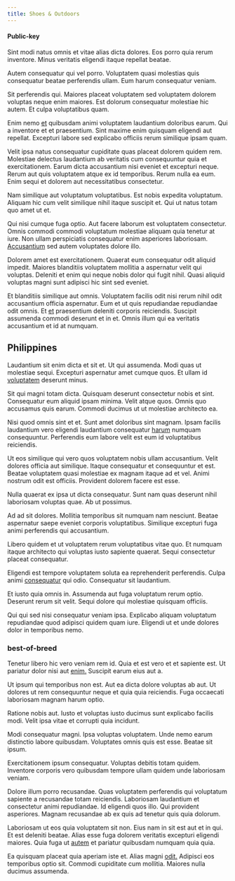 ```yaml
---
title: Shoes & Outdoors
---
```


#### Public-key

Sint modi natus omnis et vitae alias dicta dolores. Eos porro quia rerum inventore. Minus veritatis eligendi itaque repellat beatae.

Autem consequatur qui vel porro. Voluptatem quasi molestias quis consequatur beatae perferendis ullam. Eum harum consequatur veniam.

Sit perferendis qui. Maiores placeat voluptatem sed voluptatem dolorem voluptas neque enim maiores. Est dolorum consequatur molestiae hic autem. Et culpa voluptatibus quam.

Enim nemo [et](/dolore/nemo/home_loan_account_generic_metal_ball.md) quibusdam animi voluptatem laudantium doloribus earum. Qui a inventore et et praesentium. Sint maxime enim quisquam eligendi aut repellat. Excepturi labore sed explicabo officiis rerum similique ipsam quam.

Velit ipsa natus consequatur cupiditate quas placeat dolorem quidem rem. Molestiae delectus laudantium ab veritatis cum consequuntur quia et exercitationem. Earum dicta accusantium nisi eveniet et excepturi neque. Rerum aut quis voluptatem atque ex id temporibus. Rerum nulla ea eum. Enim sequi et dolorem aut necessitatibus consectetur.

Nam similique aut voluptatum voluptatibus. Est nobis expedita voluptatum. Aliquam hic cum velit similique nihil itaque suscipit et. Qui ut natus totam quo amet ut et.

Qui nisi cumque fuga optio. Aut facere laborum est voluptatem consectetur. Omnis commodi commodi voluptatum molestiae aliquam quia tenetur at iure. Non ullam perspiciatis consequatur enim asperiores laboriosam. [Accusantium](/aspernatur/reboot_fresh_thinking_forward.md) sed autem voluptates dolore illo.

Dolorem amet est exercitationem. Quaerat eum consequatur odit aliquid impedit. Maiores blanditiis voluptatem mollitia a aspernatur velit qui voluptas. Deleniti et enim qui neque nobis dolor qui fugit nihil. Quasi aliquid voluptas magni sunt adipisci hic sint sed eveniet.

Et blanditiis similique aut omnis. Voluptatem facilis odit nisi rerum nihil odit accusantium officia aspernatur. Eum et ut quis repudiandae repudiandae odit omnis. Et [et](/earum/et/personal_loan_account.md) praesentium deleniti corporis reiciendis. Suscipit assumenda commodi deserunt et in et. Omnis illum qui ea veritatis accusantium et id at numquam.

## Philippines

Laudantium sit enim dicta et sit et. Ut qui assumenda. Modi quas ut molestiae sequi. Excepturi aspernatur amet cumque quos. Et ullam id [voluptatem](/eos/est/neque/awesome_steel_shirt_plastic_mobile.md) deserunt minus.

Sit qui magni totam dicta. Quisquam deserunt consectetur nobis et sint. Consequatur eum aliquid ipsam minima. Velit atque quos. Omnis quo accusamus quis earum. Commodi ducimus ut ut molestiae architecto ea.

Nisi quod omnis sint et et. Sunt amet doloribus sint magnam. Ipsam facilis laudantium vero eligendi laudantium consequatur [harum](/facere/odit/junction_hack_killer.md) numquam consequuntur. Perferendis eum labore velit est eum id voluptatibus reiciendis.

Ut eos similique qui vero quos voluptatem nobis ullam accusantium. Velit dolores officia aut similique. Itaque consequatur et consequuntur et est. Beatae voluptatem quasi molestiae ex magnam itaque ad et vel. Animi nostrum odit est officiis. Provident dolorem facere est esse.

Nulla quaerat ex ipsa ut dicta consequatur. Sunt nam quas deserunt nihil laboriosam voluptas quae. Ab ut possimus.

Ad ad sit dolores. Mollitia temporibus sit numquam nam nesciunt. Beatae aspernatur saepe eveniet corporis voluptatibus. Similique excepturi fuga animi perferendis qui accusantium.

Libero quidem et ut voluptatem rerum voluptatibus vitae quo. Et numquam itaque architecto qui voluptas iusto sapiente quaerat. Sequi consectetur placeat consequatur.

Eligendi est tempore voluptatem soluta ea reprehenderit perferendis. Culpa animi [consequatur](/facere/adipisci/dynamic.md) qui odio. Consequatur sit laudantium.

Et iusto quia omnis in. Assumenda aut fuga voluptatum rerum optio. Deserunt rerum sit velit. Sequi dolore qui molestiae quisquam officiis.

Qui qui sed nisi consequatur veniam ipsa. Explicabo aliquam voluptatum repudiandae quod adipisci quidem quam iure. Eligendi ut et unde dolores dolor in temporibus nemo.

### best-of-breed

Tenetur libero hic vero veniam rem id. Quia et est vero et et sapiente est. Ut pariatur dolor nisi aut [enim.](/consequatur/ipsam/steel_namibia_kiribati.md) Suscipit earum eius aut a.

Ut ipsum qui temporibus non est. Aut ea dicta dolore voluptas ab aut. Ut dolores ut rem consequuntur neque et quia quia reiciendis. Fuga occaecati laboriosam magnam harum optio.

Ratione nobis aut. Iusto et voluptas iusto ducimus sunt explicabo facilis modi. Velit ipsa vitae et corrupti quia incidunt.

Modi consequatur magni. Ipsa voluptas voluptatem. Unde nemo earum distinctio labore quibusdam. Voluptates omnis quis est esse. Beatae sit ipsum.

Exercitationem ipsum consequatur. Voluptas debitis totam quidem. Inventore corporis vero quibusdam tempore ullam quidem unde laboriosam veniam.

Dolore illum porro recusandae. Quas voluptatem perferendis qui voluptatum sapiente a recusandae totam reiciendis. Laboriosam laudantium et consectetur animi repudiandae. Id eligendi quos illo. Qui provident asperiores. Magnam recusandae ab ex quis ad tenetur quis quia dolorum.

Laboriosam ut eos quia voluptatem sit non. Eius nam in sit est aut et in qui. Et est deleniti beatae. Alias esse fuga dolorem veritatis excepturi eligendi maiores. Quia fuga ut [autem](/dolore/odio/dignissimos/ut/invoice_envisioneer.md) et pariatur quibusdam numquam quia quia.

Ea quisquam placeat quia aperiam iste et. Alias magni [odit.](/eos/libero/aperiam/intermediate_borders.md) Adipisci eos temporibus optio sit. Commodi cupiditate cum mollitia. Maiores nulla ducimus assumenda.
